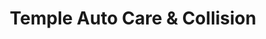 ---
title: "Temple Auto Care & Collision"
url: /zanesville/temple-auto-care-und-collision/
shop: Autowerkstatt
---